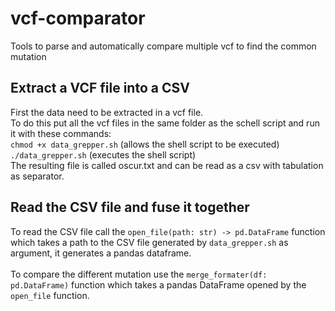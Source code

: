 # vcf-comparator
Tools to parse and automatically compare multiple vcf to find the common mutation


## Extract a VCF file into a CSV
First the data need to be extracted in a vcf file.\
To do this put all the vcf files in the same folder as the schell script and run it with these commands:\
```chmod +x data_grepper.sh``` (allows the shell script to be executed)\
```./data_grepper.sh``` (executes the shell script)\
The resulting file is called oscur.txt and can be read as a csv with tabulation as separator.

## Read the CSV file and fuse it together
To read the CSV file call the `open_file(path: str) -> pd.DataFrame` function which takes a path to the CSV file generated by `data_grepper.sh` as argument, it generates a pandas dataframe.<br><br>
To compare the different mutation use the `merge_formater(df: pd.DataFrame)` function which takes a pandas DataFrame opened by the `open_file` function.
